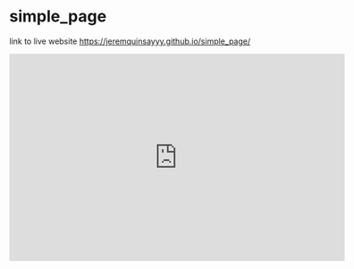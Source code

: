 # simple_page

link to live website https://jeremquinsayyy.github.io/simple_page/

<iframe width="600" height="371" seamless frameborder="0" scrolling="no" src="https://docs.google.com/spreadsheets/d/e/2PACX-1vRf1XcLirfkh1rDzHl59fKVNCKL2VUJU8l-unhV2WqZ7eHs5odhG-PjLF9tft4KHIVP9reDtL9-gncC/pubchart?oid=1011450221&amp;format=interactive"></iframe>
